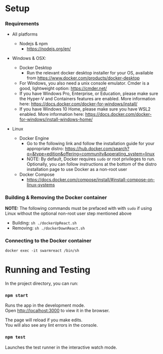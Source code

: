 # Setup
### Requirements

* All platforms
    * Nodejs & npm
        * https://nodejs.org/en/

* Windows & OSX:
    * Docker Desktop  
        * Run the relevant docker desktop installer for your OS, available from https://www.docker.com/products/docker-desktop  
    * For Windows, you also need a unix console emulator. Cmder is a good, lightweight option: https://cmder.net/  
    * If you have Windows Pro, Enterprise, or Education, please make sure the Hyper-V and Containers features are enabled. More information here: https://docs.docker.com/docker-for-windows/install/  
    * If you have Windows 10 Home, please make sure you have WSL2 enabled. More information here: https://docs.docker.com/docker-for-windows/install-windows-home/

* Linux
    * Docker Engine  
        * Go to the following link and follow the installation guide for your appropriate distro: https://hub.docker.com/search?q=&type=edition&offering=community&operating_system=linux
        * NOTE: By default, Docker requires `sudo` or root privileges to run. Optionally, you can follow instructions at the bottom
        of the distro installation page to use Docker as a non-root user
    * Docker Compose  
        * https://docs.docker.com/compose/install/#install-compose-on-linux-systems
        
### Building & Removing the Docker container
**NOTE:** The following commands must be prefaced with with `sudo` if using Linux without the optional non-root user step
mentioned above 
* Building:
`sh ./dockerUpReact.sh`
* Removing:
`sh ./dockerDownReact.sh`
        
### Connecting to the Docker container
`docker exec -it swarmreact /bin/sh`

# Running and Testing

In the project directory, you can run:

### `npm start`

Runs the app in the development mode.<br />
Open [http://localhost:3000](http://localhost:3000) to view it in the browser.

The page will reload if you make edits.<br />
You will also see any lint errors in the console.

### `npm test`

Launches the test runner in the interactive watch mode.<br />
